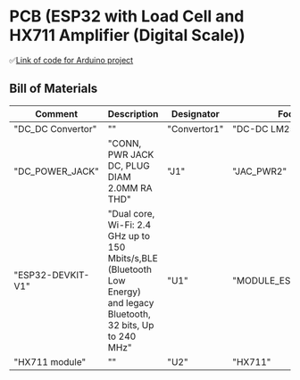 # PCB (ESP32 with Load Cell and HX711 Amplifier (Digital Scale))

✅[Link of code for Arduino project ](https://randomnerdtutorials.com/esp32-load-cell-hx711/)

## Bill of Materials
| Comment           | Description                                                                                                           | Designator   | Footprint                | LibRef            | Quantity |
|-------------------|-----------------------------------------------------------------------------------------------------------------------|--------------|--------------------------|-------------------|----------|
| "DC_DC Convertor" | ""                                                                                                                    | "Convertor1" | "DC-DC LM2596"           | "DC-DC LM2596"    | "1"      |
| "DC_POWER_JACK"   | "CONN, PWR JACK DC, PLUG DIAM 2.0MM RA THD"                                                                           | "J1"         | "JAC_PWR2"               | "CONN_PWR_JACKR2" | "1"      |
| "ESP32-DEVKIT-V1" | "Dual core, Wi-Fi: 2.4 GHz up to 150 Mbits/s,BLE (Bluetooth Low Energy) and legacy Bluetooth, 32 bits, Up to 240 MHz" | "U1"         | "MODULE_ESP32_DEVKIT_V1" | "ESP32-DEVKIT-V1" | "1"      |
| "HX711 module"    | ""                                                                                                                    | "U2"         | "HX711"                  | "HX711"           | "1"      |





